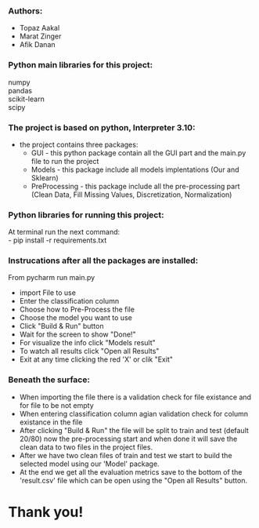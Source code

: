### Authors:
- Topaz Aakal
- Marat Zinger
- Afik Danan 

### Python main libraries for this project:
numpy <br>
pandas <br>
scikit-learn <br>
scipy <br>

### The project is based on python, Interpreter 3.10:
- the project contains three packages:
    - GUI - this python package contain all the GUI part and the main.py file to run the project
    - Models - this package include all models implentations (Our and Sklearn)
    - PreProcessing - this package include all the pre-processing part (Clean Data, Fill Missing Values,
                Discretization, Normalization)

### Python libraries for running this project:
At terminal run the next command: <br>
        - pip install -r requirements.txt

### Instrucations after all the packages are installed:
From pycharm run main.py  <br>

  - import File to use
  - Enter the classification column
  - Choose how to Pre-Process the file
  - Choose the model you want to use 
  - Click "Build & Run" button
  - Wait for the screen to show "Done!"
  - For visualize the info click "Models result"
  - To watch all results click "Open all Results"
  - Exit at any time clicking the red 'X' or clik "Exit"

### Beneath the surface:
- When importing the file there is a validation check for file existance and for file to be not empty
- When entering classification column agian validation check for column existance in the file
- After clicking "Build & Run" the file will be split to train and test (default 20/80) 
  now the pre-processing start and when done it will save the clean data to two files in the project files.
- After we have two clean files of train and test we start to build the selected model using our 'Model' 
  package.
- At the end we get all the evaluation metrics save to the bottom of the 'result.csv' file which can be open 
  using the "Open all Results" button.

# Thank you!
